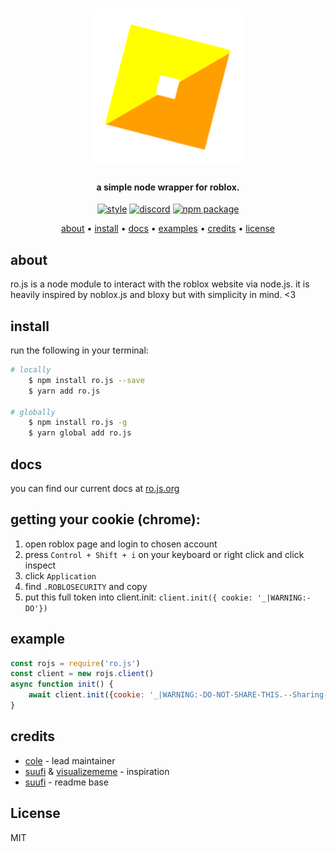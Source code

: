 <h1 align="center">
    <img src="./rojs.png" alt="ro.js" width="250"/>
    <br>
</h1>

<h4 align="center">a simple node wrapper for roblox.</h4>

<p align="center">
    <a href="https://standardjs.com"><img src="https://img.shields.io/badge/code_style-standard-blue.svg?style=flat-square" alt="style"/></a>
    <a href="https://discord.gg/WK2qTecTkJ"><img src="https://img.shields.io/badge/discord-ro.js-blue.svg?style=flat-square" alt="discord"></a>
    <a href="https://npmjs.org/ro.js"><img src="https://img.shields.io/npm/v/ro.js.svg?style=flat-square" alt="npm package"></a>
    <!-- <a href="https://travis-ci.org/suufi/noblox.js"><img src="https://img.shields.io/travis/suufi/noblox.js/master.svg?style=flat-square" alt="Travis Build Status"/></a></a> -->
</p>

<p align="center">
  <a href="#about">about</a> •
  <a href="#install">install</a> •
  <a href="#docs">docs</a> •
  <a href="https://github.com/suufi/noblox.js/tree/master/examples">examples</a> •
  <a href="#credits">credits</a> •
  <a href="#license">license</a>
</p>

## about

ro.js is a node module to interact with the roblox website via node.js. it is heavily inspired by noblox.js and bloxy but with simplicity in mind. <3

## install

run the following in your terminal:
```bash
# locally
    $ npm install ro.js --save
    $ yarn add ro.js

# globally
    $ npm install ro.js -g
    $ yarn global add ro.js
```

## docs

you can find our current docs at [ro.js.org](https://ro.js.org/)
    
## getting your cookie (chrome):

1. open roblox page and login to chosen account
2. press `Control + Shift + i` on your keyboard or right click and click inspect
3. click `Application`
4. find `.ROBLOSECURITY` and copy
5. put this full token into client.init: `client.init({ cookie: '_|WARNING:-DO'})`
    
## example

```js
const rojs = require('ro.js')
const client = new rojs.client()
async function init() {
    await client.init({cookie: '_|WARNING:-DO-NOT-SHARE-THIS.--Sharing-this-will-allow-someone-to-log-in-as-you-and-to-steal-your-ROBUX-and-items.|_12345678901234567890'})
}
```

## credits

* [cole](https://github.com/suufi) - lead maintainer
* [suufi](https://github.com/suufi) & [visualizememe](https://github.com/Visualizememe) - inspiration
* [suufi](https://github.com/coleiscoolig) - readme base

## License

MIT
